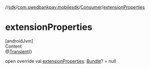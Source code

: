 //[sdk](../../../index.md)/[com.swedbankpay.mobilesdk](../index.md)/[Consumer](index.md)/[extensionProperties](extension-properties.md)



# extensionProperties  
[androidJvm]  
Content  
@[Transient](https://kotlinlang.org/api/latest/jvm/stdlib/kotlin.jvm/-transient/index.html)()  
  
open override val [extensionProperties](extension-properties.md): [Bundle](https://developer.android.com/reference/kotlin/android/os/Bundle.html)? = null  



